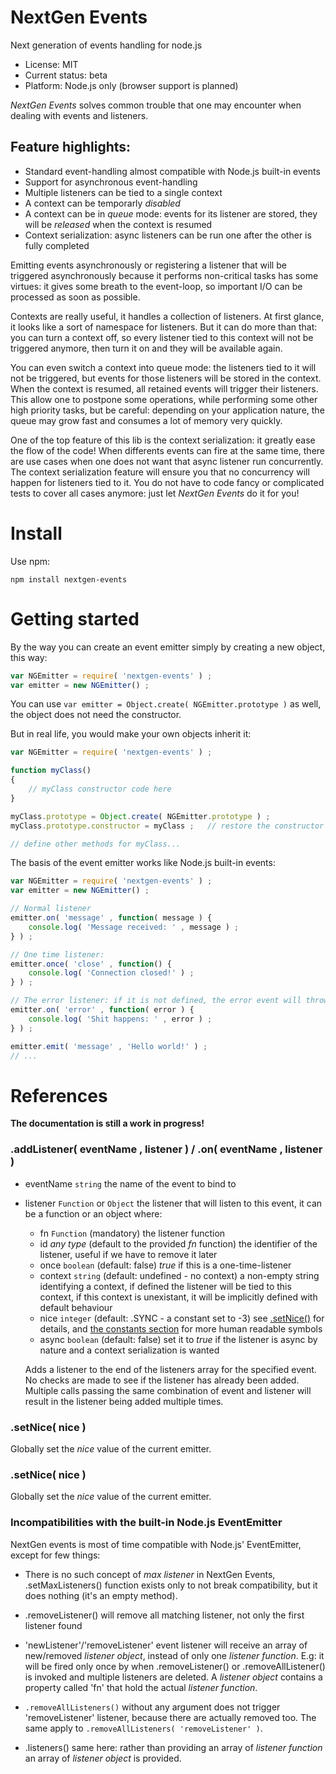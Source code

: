 

# NextGen Events

Next generation of events handling for node.js

* License: MIT
* Current status: beta
* Platform: Node.js only (browser support is planned)

*NextGen Events* solves common trouble that one may encounter when dealing with events and listeners.

## Feature highlights:

* Standard event-handling almost compatible with Node.js built-in events
* Support for asynchronous event-handling
* Multiple listeners can be tied to a single context
* A context can be temporarly *disabled*
* A context can be in *queue* mode: events for its listener are stored, they will be *released* when the context is resumed
* Context serialization: async listeners can be run one after the other is fully completed

Emitting events asynchronously or registering a listener that will be triggered asynchronously because it performs
non-critical tasks has some virtues: it gives some breath to the event-loop, so important I/O can be processed as soon as possible.

Contexts are really useful, it handles a collection of listeners.
At first glance, it looks like a sort of namespace for listeners.
But it can do more than that: you can turn a context off, so every listener tied to this context will not be triggered anymore,
then turn it on and they will be available again. 

You can even switch a context into queue mode: the listeners tied to it will not be triggered, but events for those
listeners will be stored in the context. When the context is resumed, all retained events will trigger their listeners.
This allow one to postpone some operations, while performing some other high priority tasks, but be careful:
depending on your application nature, the queue may grow fast and consumes a lot of memory very quickly.

One of the top feature of this lib is the context serialization: it greatly ease the flow of the code!
When differents events can fire at the same time, there are use cases when one does not want that async listener run concurrently.
The context serialization feature will ensure you that no concurrency will happen for listeners tied to it.
You do not have to code fancy or complicated tests to cover all cases anymore: just let *NextGen Events* do it for you!



# Install

Use npm:

```
npm install nextgen-events
```


# Getting started

By the way you can create an event emitter simply by creating a new object, this way:

```js
var NGEmitter = require( 'nextgen-events' ) ;
var emitter = new NGEmitter() ;
```

You can use `var emitter = Object.create( NGEmitter.prototype )` as well, the object does not need the constructor.

But in real life, you would make your own objects inherit it:

```js
var NGEmitter = require( 'nextgen-events' ) ;

function myClass()
{
	// myClass constructor code here
}

myClass.prototype = Object.create( NGEmitter.prototype ) ;
myClass.prototype.constructor = myClass ;	// restore the constructor

// define other methods for myClass...
```

The basis of the event emitter works like Node.js built-in events:

```js
var NGEmitter = require( 'nextgen-events' ) ;
var emitter = new NGEmitter() ;

// Normal listener
emitter.on( 'message' , function( message ) {
	console.log( 'Message received: ' , message ) ;
} ) ;

// One time listener:
emitter.once( 'close' , function() {
	console.log( 'Connection closed!' ) ;
} ) ;

// The error listener: if it is not defined, the error event will throw an exception
emitter.on( 'error' , function( error ) {
	console.log( 'Shit happens: ' , error ) ;
} ) ;

emitter.emit( 'message' , 'Hello world!' ) ;
// ...
```



# References

**The documentation is still a work in progress!**



### .addListener( eventName , listener ) / .on( eventName , listener )

* eventName `string` the name of the event to bind to
* listener `Function` or `Object` the listener that will listen to this event, it can be a function or an object where:
	* fn `Function` (mandatory) the listener function
	* id *any type* (default to the provided *fn* function) the identifier of the listener, useful if we have to remove it later
	* once `boolean` (default: false) *true* if this is a one-time-listener
	* context `string` (default: undefined - no context) a non-empty string identifying a context, if defined the listener
	  will be tied to this context, if this context is unexistant, it will be implicitly defined with default behaviour
	* nice `integer` (default: .SYNC - a constant set to -3) see [.setNice()](#ref.setNice) for details,
	  and [the constants section](#ref.constants) for more human readable symbols
	* async `boolean` (default: false) set it to *true* if the listener is async by nature and a context serialization is wanted

	Adds a listener to the end of the listeners array for the specified event.
	No checks are made to see if the listener has already been added.
	Multiple calls passing the same combination of event and listener will result in the listener being added multiple times.



<a name="ref.setNice"></a>
### .setNice( nice )

Globally set the *nice* value of the current emitter.



<a name="ref.constants"></a>
### .setNice( nice )

Globally set the *nice* value of the current emitter.




### Incompatibilities with the built-in Node.js EventEmitter

NextGen events is most of time compatible with Node.js' EventEmitter, except for few things:

* There is no such concept of *max listener* in NextGen Events, .setMaxListeners() function exists only to not break compatibility,
  but it does nothing (it's an empty method).

* .removeListener() will remove all matching listener, not only the first listener found

* 'newListener'/'removeListener' event listener will receive an array of new/removed *listener object*, instead of only one
  *listener function*.
  E.g: it will be fired only once by when .removeListener() or .removeAllListener() is invoked and multiple listeners are deleted.
  A *listener object* contains a property called 'fn' that hold the actual *listener function*.

* `.removeAllListeners()` without any argument does not trigger 'removeListener' listener, because there are actually removed too.
  The same apply to `.removeAllListeners( 'removeListener' )`.

* .listeners() same here: rather than providing an array of *listener function* an array of *listener object* is provided.



